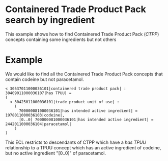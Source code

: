 # Containered Trade Product Pack search by ingredient
This example shows how to find Containered Trade Product Pack (_CTPP_) concepts containing some ingredients but not others

# Example
We would like to find all the Containered Trade Product Pack concepts that contain codeine but not paracetamol. 

```
< 30537011000036101|containered trade product pack| : 30409011000036107|has TPUU| = 
(
  < 30425011000036101|trade product unit of use| : 
    (
      700000081000036101|has intended active ingredient| = 1978011000036103|codeine|,
      [0..0] 700000081000036101|has intended active ingredient| = 2442011000036104|paracetamol|
    )
)
```

This ECL restricts to descendants of CTPP which have a _has TPUU_ relationship to a TPUU concept which has an active ingredient of codeine, but no active ingredient "[0..0]" of paracetamol.
